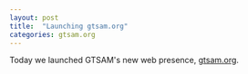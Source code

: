 ```yaml
---
layout: post
title:  "Launching gtsam.org"
categories: gtsam.org
---
```


Today we launched GTSAM's new web presence, [gtsam.org](http://gtsam.org).
